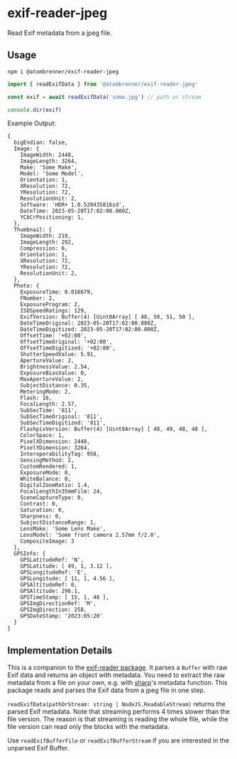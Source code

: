 # exif-reader-jpeg

Read Exif metadata from a jpeg file.

## Usage

`npm i @atombrenner/exif-reader-jpeg`

```typescript
import { readExifData } from '@atombrenner/exif-reader-jpeg'

const exif = await readExifData('some.jpg') // path or stream

console.dir(exif)
```

Example Output:

```
{
  bigEndian: false,
  Image: {
    ImageWidth: 2448,
    ImageLength: 3264,
    Make: 'Some Make',
    Model: 'Some Model',
    Orientation: 1,
    XResolution: 72,
    YResolution: 72,
    ResolutionUnit: 2,
    Software: 'HDR+ 1.0.520435816zd',
    DateTime: 2023-05-20T17:02:00.000Z,
    YCbCrPositioning: 1,
  },
  Thumbnail: {
    ImageWidth: 219,
    ImageLength: 292,
    Compression: 6,
    Orientation: 1,
    XResolution: 72,
    YResolution: 72,
    ResolutionUnit: 2,
  },
  Photo: {
    ExposureTime: 0.016679,
    FNumber: 2,
    ExposureProgram: 2,
    ISOSpeedRatings: 129,
    ExifVersion: Buffer(4) [Uint8Array] [ 48, 50, 51, 50 ],
    DateTimeOriginal: 2023-05-20T17:02:00.000Z,
    DateTimeDigitized: 2023-05-20T17:02:00.000Z,
    OffsetTime: '+02:00',
    OffsetTimeOriginal: '+02:00',
    OffsetTimeDigitized: '+02:00',
    ShutterSpeedValue: 5.91,
    ApertureValue: 2,
    BrightnessValue: 2.54,
    ExposureBiasValue: 0,
    MaxApertureValue: 2,
    SubjectDistance: 0.35,
    MeteringMode: 2,
    Flash: 16,
    FocalLength: 2.57,
    SubSecTime: '811',
    SubSecTimeOriginal: '811',
    SubSecTimeDigitized: '811',
    FlashpixVersion: Buffer(4) [Uint8Array] [ 48, 49, 48, 48 ],
    ColorSpace: 1,
    PixelXDimension: 2448,
    PixelYDimension: 3264,
    InteroperabilityTag: 958,
    SensingMethod: 2,
    CustomRendered: 1,
    ExposureMode: 0,
    WhiteBalance: 0,
    DigitalZoomRatio: 1.4,
    FocalLengthIn35mmFilm: 24,
    SceneCaptureType: 0,
    Contrast: 0,
    Saturation: 0,
    Sharpness: 0,
    SubjectDistanceRange: 1,
    LensMake: 'Some Lens Make',
    LensModel: 'Some front camera 2.57mm f/2.0',
    CompositeImage: 3
  },
  GPSInfo: {
    GPSLatitudeRef: 'N',
    GPSLatitude: [ 49, 1, 3.12 ],
    GPSLongitudeRef: 'E',
    GPSLongitude: [ 11, 1, 4.56 ],
    GPSAltitudeRef: 0,
    GPSAltitude: 296.1,
    GPSTimeStamp: [ 15, 1, 48 ],
    GPSImgDirectionRef: 'M',
    GPSImgDirection: 258,
    GPSDateStamp: '2023:05:20'
  }
}
```

## Implementation Details

This is a companion to the [exif-reader package](https://www.npmjs.com/package/exif-reader).
It parses a `Buffer` with raw Exif data and returns an object with metadata.
You need to extract the raw metadata from a file on your own,
e.g. with [sharp](https://www.npmjs.com/package/sharp)'s metadata function.
This package reads and parses the Exif data from a jpeg file in one step.

`readExifData(pathOrStream: string | NodeJS.ReadableStream)` returns the parsed Exif metadata.
Note that streaming performs 4 times slower than the file version. The reason is that
streaming is reading the whole file, while the file version can read only the blocks with the metadata.

Use `readExifBufferFile` or `readExifBufferStream` if you are interested in the unparsed Exif Buffer.
